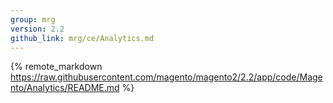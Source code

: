 ```yaml
---
group: mrg
version: 2.2
github_link: mrg/ce/Analytics.md
---
```


{% remote_markdown https://raw.githubusercontent.com/magento/magento2/2.2/app/code/Magento/Analytics/README.md %}